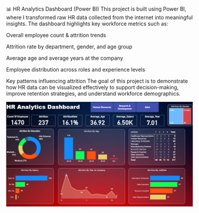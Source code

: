 📊 HR Analytics Dashboard (Power BI)
This project is built using Power BI, where I transformed raw HR data collected from the internet into meaningful insights. The dashboard highlights key workforce metrics such as:

Overall employee count & attrition trends

Attrition rate by department, gender, and age group

Average age and average years at the company

Employee distribution across roles and experience levels

Key patterns influencing attrition
The goal of this project is to demonstrate how HR data can be visualized effectively to support decision-making, improve retention strategies, and understand workforce demographics.

![image alt](https://github.com/mohitsharma614/PowerBi_Project1/blob/main/Screenshot%202025-10-02%20112037.png?raw=true)
